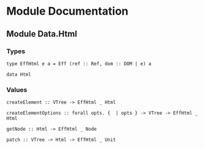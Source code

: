 # Module Documentation

## Module Data.Html

### Types

    type EffHtml e a = Eff (ref :: Ref, dom :: DOM | e) a

    data Html


### Values

    createElement :: VTree -> EffHtml _ Html

    createElementOptions :: forall opts. {  | opts } -> VTree -> EffHtml _ Html

    getNode :: Html -> EffHtml _ Node

    patch :: VTree -> Html -> EffHtml _ Unit



